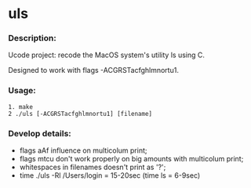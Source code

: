 # uls
 ### Description:
 Ucode project: recode the MacOS system's utility ls using C.
 
 Designed to work with flags -ACGRSTacfghlmnortu1.
 
 ### Usage:
 ```
 1. make
 2 ./uls [-ACGRSTacfghlmnortu1] [filename]
 ```
 ### Develop details:
 * flags aAf influence on multicolum print;
 * flags mtcu don't work properly on big amounts with multicolum print;
 * whitespaces in filenames doesn't print as '?';
 * time ./uls -Rl /Users/login = 15-20sec (time ls = 6-9sec)
 
